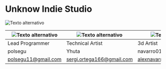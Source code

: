 # Unknow Indie Studio
![Texto alternativo](https://i.imgur.com/tS2tCPu.png)

| ![Texto alternativo](https://i.imgur.com/67dXKxP.png) | ![Texto alternativo](https://i.imgur.com/qTmjx9c.png) | ![Texto alternativo](https://i.imgur.com/inrls6y.png) |  ![Texto alternativo](https://i.imgur.com/r5r5c8L.png) | 
| ---------------- | --------------- | --------------- | --------------- |
| Lead Programmer | Technical Artist | 3d Artist | 3d Animator |
| polsegu | Yhuta | navarro013 | pollitafina |
| polsegu11@gmail.com | sergi.ortega166@gmail.com | alexnavarromarsal@gmail.com | pauroucoparra@gmail.com |
